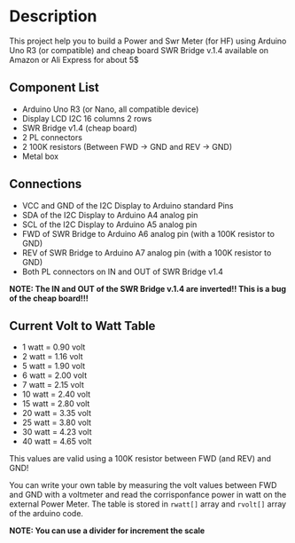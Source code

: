 # Description
This project help you to build a Power and Swr Meter (for HF) using Arduino Uno R3 (or compatible) and cheap board SWR Bridge v.1.4 available on Amazon or Ali Express for about 5$

## Component List
* Arduino Uno R3 (or Nano, all compatible device)
* Display LCD I2C 16 columns 2 rows
* SWR Bridge v1.4 (cheap board)
* 2 PL connectors
* 2 100K resistors (Between FWD -> GND and REV -> GND)
* Metal box

## Connections
* VCC and GND of the I2C Display to Arduino standard Pins
* SDA of the I2C Display to Arduino A4 analog pin
* SCL of the I2C Display to Arduino A5 analog pin
* FWD of SWR Bridge to Arduino A6 analog pin (with a 100K resistor to GND)
* REV of SWR Bridge to Arduino A7 analog pin (with a 100K resistor to GND)
* Both PL connectors on IN and OUT of SWR Bridge v1.4

**NOTE: The IN and OUT of the SWR Bridge v.1.4 are inverted!! This is a bug of the cheap board!!!**

## Current Volt to Watt Table
* 1 watt = 0.90 volt
* 2 watt = 1.16 volt
* 5 watt = 1.90 volt
* 6 watt = 2.00 volt
* 7 watt = 2.15 volt
* 10 watt = 2.40 volt
* 15 watt = 2.80 volt
* 20 watt = 3.35 volt
* 25 watt = 3.80 volt
* 30 watt = 4.23 volt
* 40 watt = 4.65 volt
  
This values are valid using a 100K resistor between FWD (and REV) and GND!

You can write your own table by measuring the volt values between FWD and GND with a voltmeter and read the corrisponfance power in watt on the external Power Meter.
The table is stored in `rwatt[]` array and `rvolt[]` array of the arduino code.

**NOTE: You can use a divider for increment the scale**
